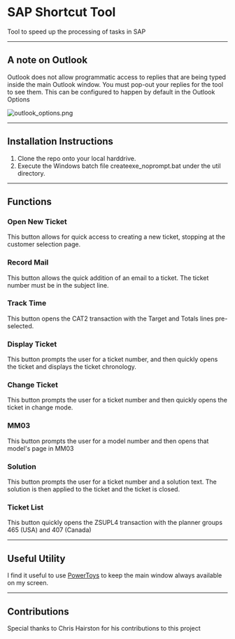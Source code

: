 # SAP Shortcut Tool
Tool to speed up the processing of tasks in SAP

---
## A note on Outlook
Outlook does not allow programmatic access to replies that are being typed inside the main Outlook window.
You must pop-out your replies for the tool to see them.
This can be configured to happen by default in the Outlook Options

![outlook_options.png](assets/outlook_options.png)


---
## Installation Instructions
1. Clone the repo onto your local harddrive.
2. Execute the Windows batch file createexe_noprompt.bat under the util directory.

---
## Functions
### Open New Ticket
This button allows for quick access to creating a new ticket, stopping at the customer selection page.
### Record Mail
This button allows the quick addition of an email to a ticket. The ticket number must be in the subject line.
### Track Time
This button opens the CAT2 transaction with the Target and Totals lines pre-selected.
### Display Ticket
This button prompts the user for a ticket number, and then quickly opens the ticket and displays the ticket chronology.
### Change Ticket
This button prompts the user for a ticket number and then quickly opens the ticket in change mode.
### MM03
This button prompts the user for a model number and then opens that model's page in MM03
### Solution
This button prompts the user for a ticket number and a solution text. The solution is then applied to the ticket and the ticket is closed.
### Ticket List
This button quickly opens the ZSUPL4 transaction with the planner groups 465 (USA) and 407 (Canada)

---
## Useful Utility
I find it useful to use [PowerToys](https://learn.microsoft.com/en-us/windows/powertoys/) to keep the main window always available on my screen.

---
## Contributions
Special thanks to Chris Hairston for his contributions to this project
